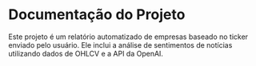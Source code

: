# Documentação do Projeto

Este projeto é um relatório automatizado de empresas baseado no ticker enviado pelo usuário. Ele inclui a análise de sentimentos de notícias utilizando dados de OHLCV e a API da OpenAI.

